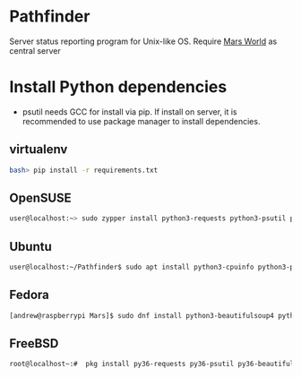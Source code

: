 # Pathfinder
Server status reporting program for Unix-like OS.
Require [Mars World](https://github.com/andrewcell/Mars) as central server

# Install Python dependencies
 - psutil needs GCC for install via pip. If install on server, it is recommended to use package manager to install dependencies.
## virtualenv
```bash
bash> pip install -r requirements.txt
```
## OpenSUSE
```bash
user@localhost:~> sudo zypper install python3-requests python3-psutil python3-beautifulsoup4 python3-py-cpuinfo
```
## Ubuntu
```bash
user@localhost:~/Pathfinder$ sudo apt install python3-cpuinfo python3-psutil python3-bs4 python3-cryptography
```
## Fedora
```bash
[andrew@raspberrypi Mars]$ sudo dnf install python3-beautifulsoup4 python3-psutil python3-cryptography python3-requests
```
## FreeBSD
```bash
root@localhost~:#  pkg install py36-requests py36-psutil py36-beautifulsoup py36-py-cpuinfo py36-distro
```